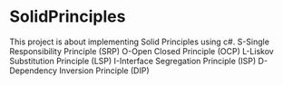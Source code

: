 # SolidPrinciples

This project is about implementing Solid Principles using c#.
S-Single Responsibility Principle (SRP)
O-Open Closed Principle (OCP)
L-Liskov Substitution Principle (LSP)
I-Interface Segregation Principle (ISP)
D-Dependency Inversion Principle (DIP)
